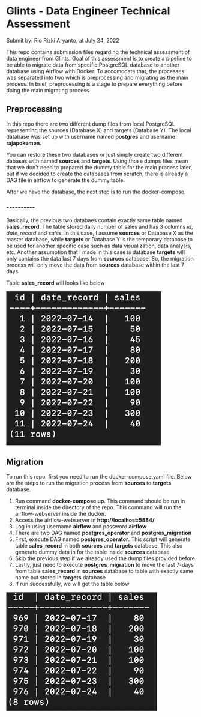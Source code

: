# Glints - Data Engineer Technical Assessment

Submit by: Rio Rizki Aryanto, at July 24, 2022

This repo contains submission files regarding the technical assessment of data engineer from Glints. Goal of this assessment is to create a pipeline to be able to migrate data from specific PostgreSQL database to another database using Airflow with Docker.
To accomodate that, the processes was separated into two which is preprocessing and migrating as the main process. 
In brief, preprocessing is a stage to prepare everything before doing the main migrating process.

## Preprocessing
In this repo there are two different dump files from local PostgreSQL representing the sources (Database X) and targets (Database Y).
The local database was set up with username named **postgres** and username **rajapokemon**.

You can restore these two databases or just simply create two different dabases with named **sources** and **targets**.
Using those dumps files mean that we don't need to prepared the dummy table for the main process later, but if we decided to create the databases from scratch, there is already a DAG file in airflow to generate the dummy table. 

After we have the database, the next step is to run the docker-compose.

### ----------

Basically, the previous two databaes contain exactly same table named **sales_record**. The table stored daily number of sales and has 3 columns *id*, *date_record* and *sales*.
In this case, I assume **sources** or Database X as the master database, while **targets** or Database Y is the temporary database to be used for another specific case such as data visualization, data analysis, etc.
Another assumption that I made in this case is database **targets** will only contains the data last 7 days from **sources** database. So, the migration process will only move the data from **sources** database within the last 7 days.

Table **sales_record** will looks like below


![This is image](./assets/table_source.png)

## Migration

To run this repo, first you need to run the docker-compose.yaml file. Below are the steps to run the migration process from **sources** to **targets** database.
1. Run command **docker-compose up**. This command should be run in terminal inside the directory of the repo. This command will run the airflow-webserver inside the docker. 
2. Access the airflow-webserver in **http://localhost:5884/**
3. Log in using username **airflow** and password **airflow**
4. There are two DAG named **postgres_operator** and **postgres_migration** 
5. First, execute DAG named **postgres_operator**. This script will generate table **sales_record** in both **sources** and **targets** database. This also generate dummy data in for the table inside **sources** database
6. Skip the previous step if we already used the dump files provided before
7. Lastly, just need to execute **postgres_migration** to move the last 7-days from table **sales_record** in **sources** database to table with exactly same name but stored in **targets** database
8. If run successfully, we will get the table below


![This is image](./assets/table_target.png)

